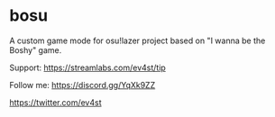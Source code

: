 # bosu
A custom game mode for osu!lazer project based on "I wanna be the Boshy" game.

Support:
https://streamlabs.com/ev4st/tip

Follow me:
https://discord.gg/YqXk9ZZ

https://twitter.com/ev4st
